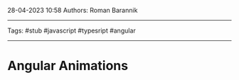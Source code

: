 28-04-2023
10:58
Authors: Roman Barannik 
***
Tags: #stub #javascript #typesript #angular 
***
# Angular Animations





